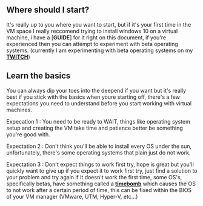 Where should I start?
-----

It's really up to you where you want to start, but if it's your first time in the VM space I really reccomend trying to install windows 10 on a virtual machine, i have a [**GUIDE**] for it right on this document, if you're experienced then you can attempt to experiment with beta operating systems. (currently I am experimenting with beta operating systems on my [**TWITCH**](https://www.twitch.tv/mckidlet))

Learn the basics
-----

You can always dip your toes into the deepend if you want but it's really best if you stick with the basics when youre starting off, there's a few expectations you need to understand before you start working with virtual machines.

Expecation 1 : You need to be ready to WAIT, things like operating system setup and creating the VM take time and patience better be something you're good with.

Expectation 2 : Don't think you'll be able to install every OS under the sun, unfortunately, there's some operating systems that plain just do not work.

Expectation 3 : Don't expect things to work first try, hope is great but you'll quickly want to give up if you expect it to work first try, just find a solution to your problem and try again if it doesn't work the first time, some OS's, specifically betas, have something called a [**timebomb**](https://betawiki.net/wiki/Timebomb) which causes the OS to not work after a certain period of time, this can be fixed within the BIOS of your VM manager (VMware, UTM, Hyper-V, etc...)
